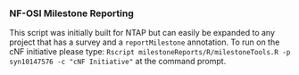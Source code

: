 ### NF-OSI Milestone Reporting

This script was initially built for NTAP but can easily be expanded to any project that has a survey and a `reportMilestone` annotation. 
To run on the cNF initiative please type: `Rscript milestoneReports/R/milestoneTools.R -p syn10147576 -c "cNF Initiative"` at the command prompt.
